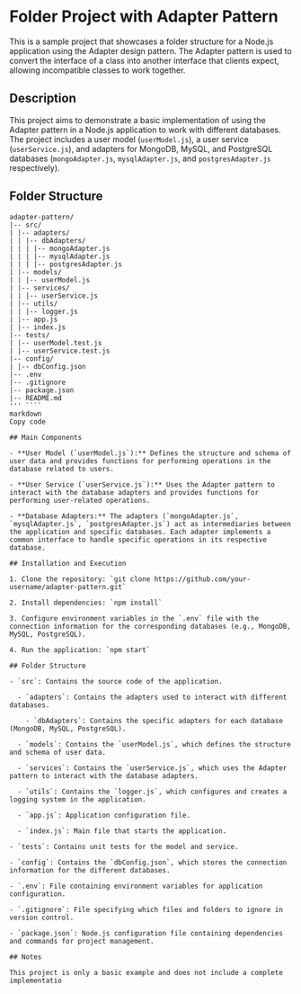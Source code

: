 # Folder Project with Adapter Pattern

This is a sample project that showcases a folder structure for a Node.js application using the Adapter design pattern. The Adapter pattern is used to convert the interface of a class into another interface that clients expect, allowing incompatible classes to work together.

## Description

This project aims to demonstrate a basic implementation of using the Adapter pattern in a Node.js application to work with different databases. The project includes a user model (`userModel.js`), a user service (`userService.js`), and adapters for MongoDB, MySQL, and PostgreSQL databases (`mongoAdapter.js`, `mysqlAdapter.js`, and `postgresAdapter.js` respectively).

## Folder Structure
``` '''
adapter-pattern/
|-- src/
| |-- adapters/
| | |-- dbAdapters/
| | | |-- mongoAdapter.js
| | | |-- mysqlAdapter.js
| | | |-- postgresAdapter.js
| |-- models/
| | |-- userModel.js
| |-- services/
| | |-- userService.js
| |-- utils/
| | |-- logger.js
| |-- app.js
| |-- index.js
|-- tests/
| |-- userModel.test.js
| |-- userService.test.js
|-- config/
| |-- dbConfig.json
|-- .env
|-- .gitignore
|-- package.json
|-- README.md
''' ````
markdown
Copy code

## Main Components

- **User Model (`userModel.js`):** Defines the structure and schema of user data and provides functions for performing operations in the database related to users.

- **User Service (`userService.js`):** Uses the Adapter pattern to interact with the database adapters and provides functions for performing user-related operations.

- **Database Adapters:** The adapters (`mongoAdapter.js`, `mysqlAdapter.js`, `postgresAdapter.js`) act as intermediaries between the application and specific databases. Each adapter implements a common interface to handle specific operations in its respective database.

## Installation and Execution

1. Clone the repository: `git clone https://github.com/your-username/adapter-pattern.git`

2. Install dependencies: `npm install`

3. Configure environment variables in the `.env` file with the connection information for the corresponding databases (e.g., MongoDB, MySQL, PostgreSQL).

4. Run the application: `npm start`

## Folder Structure

- `src`: Contains the source code of the application.

  - `adapters`: Contains the adapters used to interact with different databases.

    - `dbAdapters`: Contains the specific adapters for each database (MongoDB, MySQL, PostgreSQL).

  - `models`: Contains the `userModel.js`, which defines the structure and schema of user data.

  - `services`: Contains the `userService.js`, which uses the Adapter pattern to interact with the database adapters.

  - `utils`: Contains the `logger.js`, which configures and creates a logging system in the application.

  - `app.js`: Application configuration file.

  - `index.js`: Main file that starts the application.

- `tests`: Contains unit tests for the model and service.

- `config`: Contains the `dbConfig.json`, which stores the connection information for the different databases.

- `.env`: File containing environment variables for application configuration.

- `.gitignore`: File specifying which files and folders to ignore in version control.

- `package.json`: Node.js configuration file containing dependencies and commands for project management.

## Notes

This project is only a basic example and does not include a complete implementatio
